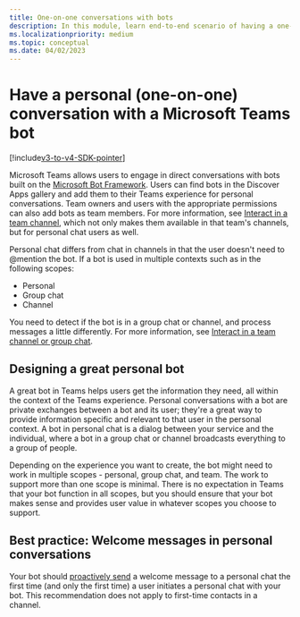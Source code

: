 ```yaml
---
title: One-on-one conversations with bots
description: In this module, learn end-to-end scenario of having a one-on-one conversation with a bot in Microsoft Teams
ms.localizationpriority: medium
ms.topic: conceptual
ms.date: 04/02/2023
---
```

# Have a personal (one-on-one) conversation with a Microsoft Teams bot

[!include[v3-to-v4-SDK-pointer](~/includes/v3-to-v4-pointer-bots.md)]

Microsoft Teams allows users to engage in direct conversations with bots built on the [Microsoft Bot Framework](/azure/bot-service/?view=azure-bot-service-3.0&preserve-view=true). Users can find bots in the Discover Apps gallery and add them to their Teams experience for personal conversations. Team owners and users with the appropriate permissions can also add bots as team members. For more information, see [Interact in a team channel](~/resources/bot-v3/bot-conversations/bots-conv-channel.md), which not only makes them available in that team's channels, but for personal chat users as well.

Personal chat differs from chat in channels in that the user doesn't need to @mention the bot. If a bot is used in multiple contexts such as in the following scopes:

* Personal
* Group chat
* Channel

You need to detect if the bot is in a group chat or channel, and process messages a little differently. For more information, see [Interact in a team channel or group chat](~/resources/bot-v3/bot-conversations/bots-conv-proactive.md).

## Designing a great personal bot

A great bot in Teams helps users get the information they need, all within the context of the Teams experience. Personal conversations with a bot are private exchanges between a bot and its user; they're a great way to provide information specific and relevant to that user in the personal context. A bot in personal chat is a dialog between your service and the individual, where a bot in a group chat or channel broadcasts everything to a group of people.

Depending on the experience you want to create, the bot might need to work in multiple scopes - personal, group chat, and team. The work to support more than one scope is minimal. There is no expectation in Teams that your bot function in all scopes, but you should ensure that your bot makes sense and provides user value in whatever scopes you choose to support.

## Best practice: Welcome messages in personal conversations

Your bot should [proactively send](~/resources/bot-v3/bot-conversations/bots-conv-proactive.md) a welcome message to a personal chat the first time (and only the first time) a user initiates a personal chat with your bot. This recommendation does not apply to first-time contacts in a channel.
